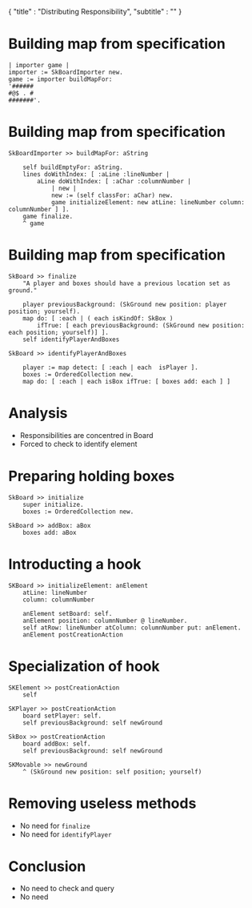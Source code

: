 {"title" : "Distributing Responsibility","subtitle" : ""}# Building map from specification```| importer game |
importer := SkBoardImporter new. 
game := importer buildMapFor: 
'######
#@$ . #
#######'.```# Building map from specification```SkBoardImporter >> buildMapFor: aString

	self buildEmptyFor: aString.
	lines doWithIndex: [ :aLine :lineNumber |
		aLine doWithIndex: [ :aChar :columnNumber |
			| new | 
			new := (self classFor: aChar) new.
			game initializeElement: new atLine: lineNumber column: columnNumber ] ].
	game finalize.
	^ game```# Building map from specification```SkBoard >> finalize
	"A player and boxes should have a previous location set as ground."

	player previousBackground: (SkGround new position: player position; yourself).
	map do: [ :each | ( each isKindOf: SkBox )
		ifTrue: [ each previousBackground: (SkGround new position: each position; yourself)] ].
	self identifyPlayerAndBoxes``````SkBoard >> identifyPlayerAndBoxes

	player := map detect: [ :each | each  isPlayer ].
	boxes := OrderedCollection new.
	map do: [ :each | each isBox ifTrue: [ boxes add: each ] ]```# Analysis- Responsibilities are concentred in Board- Forced to check to identify element# Preparing holding boxes```SkBoard >> initialize
	super initialize.
	boxes := OrderedCollection new. 
	
SkBoard >> addBox: aBox
	boxes add: aBox	```# Introducting a hook```SKBoard >> initializeElement: anElement 
	atLine: lineNumber 
	column: columnNumber
	
	anElement setBoard: self.
	anElement position: columnNumber @ lineNumber.
	self atRow: lineNumber atColumn: columnNumber put: anElement.
	anElement postCreationAction```# Specialization of hook```SKElement >> postCreationAction
	self``````SKPlayer >> postCreationAction 
	board setPlayer: self.
	self previousBackground: self newGround``````SkBox >> postCreationAction 
	board addBox: self.
	self previousBackground: self newGround``````SKMovable >> newGround
	^ (SkGround new position: self position; yourself)```#  Removing useless methods- No need for `finalize`- No need for `identifyPlayer`# Conclusion- No need to check and query- No need 